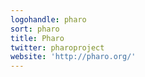 ```yaml
---
logohandle: pharo
sort: pharo
title: Pharo
twitter: pharoproject
website: 'http://pharo.org/'
---
```

